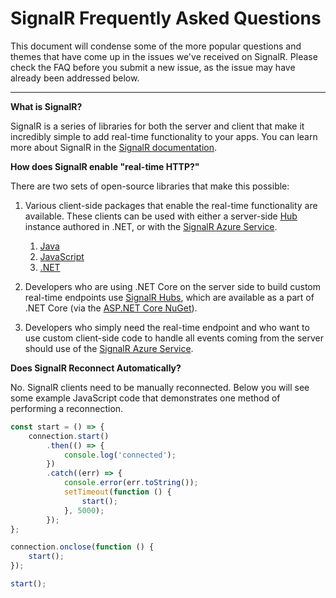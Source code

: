SignalR Frequently Asked Questions
=======

This document will condense some of the more popular questions and themes that have come up in the issues we've received on SignalR. Please check the FAQ before you submit a new issue, as the issue may have already been addressed below. 

---

**What is SignalR?**

SignalR is a series of libraries for both the server and client that make it incredibly simple to add real-time functionality to your apps. You can learn more about SignalR in the [SignalR documentation](https://docs.microsoft.com/en-us/aspnet/core/signalr/introduction). 

**How does SignalR enable "real-time HTTP?"**

There are two sets of open-source libraries that make this possible: 

1. Various client-side packages that enable the real-time functionality are available. These clients can be used with either a server-side [Hub](https://docs.microsoft.com/en-us/aspnet/core/signalr/hubs?view=aspnetcore-2.2) instance authored in .NET, or with the [SignalR Azure Service](https://azure.microsoft.com/en-us/services/signalr-service/). 

    1. [Java](https://aka.ms/signalr-client-java)
    1. [JavaScript](https://aka.ms/signalr-client-javascript)
    1. [.NET](https://aka.ms/signalr-client-dotnet)

1. Developers who are using .NET Core on the server side to build custom real-time endpoints use [SignalR Hubs](https://docs.microsoft.com/en-us/aspnet/core/signalr/hubs), which are available as a part of .NET Core (via the [ASP.NET Core NuGet](https://www.nuget.org/packages/Microsoft.AspNetCore.App)). 

1. Developers who simply need the real-time endpoint and who want to use custom client-side code to handle all events coming from the server should use of the [SignalR Azure Service](https://azure.microsoft.com/en-us/services/signalr-service/). 

**Does SignalR Reconnect Automatically?**

No. SignalR clients need to be manually reconnected. Below you will see some example JavaScript code that demonstrates one method of performing a reconnection. 

```javascript
const start = () => {
    connection.start()
        .then(() => {
            console.log('connected');
        })
        .catch((err) => {
            console.error(err.toString());
            setTimeout(function () {
                start();
            }, 5000);
        });
};

connection.onclose(function () {
    start();
});

start();
```